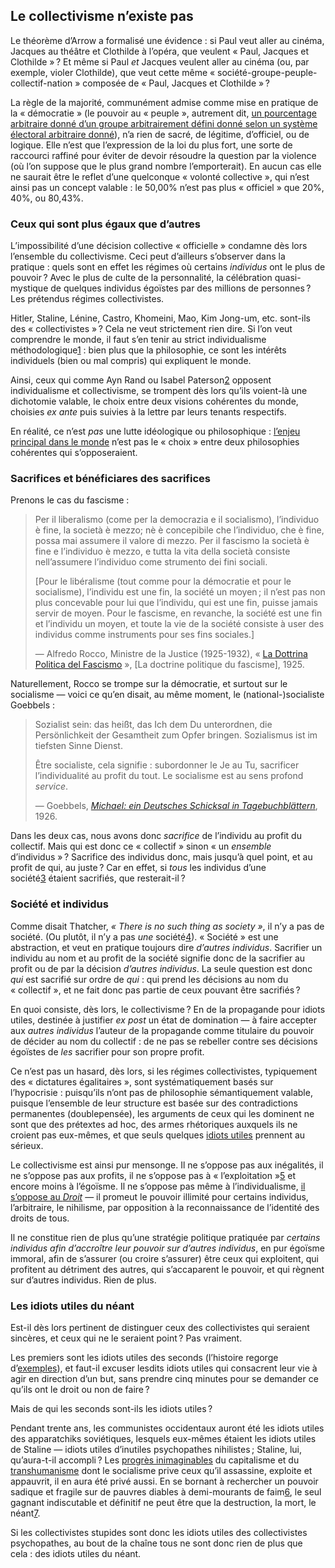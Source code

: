 Le collectivisme n’existe pas
-----------------------------

Le théorème d’Arrow a formalisé une évidence : si Paul veut aller au cinéma, Jacques au théâtre et Clothilde à l’opéra, que veulent « Paul, Jacques et Clothilde » ? Et même si Paul _et_ Jacques veulent aller au cinéma (ou, par exemple, violer Clothilde), que veut cette même « société-groupe-peuple-collectif-nation » composée de « Paul, Jacques et Clothilde » ?

La règle de la majorité, communément admise comme mise en pratique de la « démocratie » (le pouvoir au « peuple », autrement dit, [un pourcentage arbitraire donné d’un groupe arbitrairement défini donné selon un système électoral arbitraire donné](http://liberpedia.net/t/Hayek-democracy.pdf)), n’a rien de sacré, de légitime, d’officiel, ou de logique. Elle n’est que l’expression de la loi du plus fort, une sorte de raccourci raffiné pour éviter de devoir résoudre la question par la violence (où l’on suppose que le plus grand nombre l’emporterait). En aucun cas elle ne saurait être le reflet d’une quelconque « volonté collective », qui n’est ainsi pas un concept valable : le 50,00% n’est pas plus « officiel » que 20%, 40%, ou 80,43%.

### Ceux qui sont plus égaux que d’autres

L’impossibilité d’une décision collective « officielle » condamne dès lors l’ensemble du collectivisme. Ceci peut d’ailleurs s’observer dans la pratique : quels sont en effet les régimes où certains _individus_ ont le plus de pouvoir ? Avec le plus de culte de la personnalité, la célébration quasi-mystique de quelques individus égoïstes par des millions de personnes ? Les prétendus régimes collectivistes.

Hitler, Staline, Lénine, Castro, Khomeini, Mao, Kim Jong-um, etc. sont-ils des « collectivistes » ? Cela ne veut strictement rien dire. Si l’on veut comprendre le monde, il faut s’en tenir au strict individualisme méthodologique[1](#footnote-1) : bien plus que la philosophie, ce sont les intérêts individuels (bien ou mal compris) qui expliquent le monde.

Ainsi, ceux qui comme Ayn Rand ou Isabel Paterson[2](#footnote-2) opposent individualisme et collectivisme, se trompent dès lors qu’ils voient-là une dichotomie valable, le choix entre deux visions cohérentes du monde, choisies _ex ante_ puis suivies à la lettre par leurs tenants respectifs.

En réalité, ce n’est _pas_ une lutte idéologique ou philosophique : [l’enjeu principal dans le monde](http://fr.liberpedia.org/Manuel_d%27am%C3%A9ricanisme) n’est pas le « choix » entre deux philosophies cohérentes qui s’opposeraient.

### Sacrifices et bénéficiares des sacrifices

Prenons le cas du fascisme :

> Per il liberalismo (come per la democrazia e il socialismo), l’individuo è fine, la società è mezzo; nè è concepibile che l’individuo, che è fine, possa mai assumere il valore di mezzo. Per il fascismo la società è fine e l’individuo è mezzo, e tutta la vita della società consiste nell’assumere l’individuo come strumento dei fini sociali.
> 
> \[Pour le libéralisme (tout comme pour la démocratie et pour le socialisme), l’individu est une fin, la société un moyen ; il n’est pas non plus concevable pour lui que l’individu, qui est une fin, puisse jamais servir de moyen. Pour le fascisme, en revanche, la société est une fin et l’individu un moyen, et toute la vie de la société consiste à user des individus comme instruments pour ses fins sociales.\]
> 
> — Alfredo Rocco, Ministre de la Justice (1925-1932), « [La Dottrina Politica del Fascismo](https://www.scribd.com/document/29551056/Alfredo-Rocco-Dottrina-Fascismo-1925) », \[La doctrine politique du fascisme\], 1925.

Naturellement, Rocco se trompe sur la démocratie, et surtout sur le socialisme — voici ce qu’en disait, au même moment, le (national-)socialiste Goebbels :

> Sozialist sein: das heißt, das Ich dem Du unterordnen, die Persönlichkeit der Gesamtheit zum Opfer bringen. Sozialismus ist im tiefsten Sinne Dienst.
> 
> Être socialiste, cela signifie : subordonner le Je au Tu, sacrificer l’individualité au profit du tout. Le socialisme est au sens profond _service_.
> 
> — Goebbels, [_Michael: ein Deutsches Schicksal in Tagebuchblättern_](https://archive.org/details/Goebbels-Joseph-Michael-Ein-deutsches-Schicksal-in-Tagebuchblaettern), 1926.

Dans les deux cas, nous avons donc _sacrifice_ de l’individu au profit du collectif. Mais qui est donc ce « collectif » sinon « un _ensemble_ d’individus » ? Sacrifice des individus donc, mais jusqu’à quel point, et au profit de qui, au juste ? Car en effet, si _tous_ les individus d’une société[3](#footnote-3) étaient sacrifiés, que resterait-il ?

### Société et individus

Comme disait Thatcher, _« There is no such thing as society »_, il n’y a pas de société. (Ou plutôt, il n’y a pas _une_ société[4](#footnote-4)). « Société » est une abstraction, et veut en pratique toujours dire _d’autres individus_. Sacrifier un individu au nom et au profit de la société signifie donc de la sacrifier au profit ou de par la décision _d’autres individus_. La seule question est donc _qui_ est sacrifié sur ordre de _qui_ : qui prend les décisions au nom du « collectif », et ne fait donc pas partie de ceux pouvant être sacrifiés ?

En quoi consiste, dès lors, le collectivisme ? En de la propagande pour idiots utiles, destinée à justifier _ex post_ un état de domination — à faire accepter aux _autres individus_ l’auteur de la propagande comme titulaire du pouvoir de décider au nom du collectif : de ne pas se rebeller contre ses décisions égoïstes de _les_ sacrifier pour son propre profit.

Ce n’est pas un hasard, dès lors, si les régimes collectivistes, typiquement des « dictatures égalitaires », sont systématiquement basés sur l’hypocrisie : puisqu’ils n’ont pas de philosophie sémantiquement valable, puisque l’ensemble de leur structure est basée sur des contradictions permanentes (doublepensée), les arguments de ceux qui les dominent ne sont que des prétextes ad hoc, des armes rhétoriques auxquels ils ne croient pas eux-mêmes, et que seuls quelques [idiots utiles](http://fr.liberpedia.org/Idiots_utiles) prennent au sérieux.

Le collectivisme est ainsi pur mensonge. Il ne s’oppose pas aux inégalités, il ne s’oppose pas aux profits, il ne s’oppose pas à « l’exploitation »[5](#footnote-5) et encore moins à l’égoïsme. Il ne s’oppose pas même à l’individualisme, [il s’oppose au _Droit_](http://laissez-faire.ch/fr/articles/de-l-impossibilite-du-non-liberalisme/) — il promeut le pouvoir illimité pour certains individus, l’arbitraire, le nihilisme, par opposition à la reconnaissance de l’identité des droits de tous.

Il ne constitue rien de plus qu’une stratégie politique pratiquée par _certains individus afin d’accroître leur pouvoir sur d’autres individus_, en pur égoïsme immoral, afin de s’assurer (ou croire s’assurer) être ceux qui exploitent, qui profitent au détriment des autres, qui s’accaparent le pouvoir, et qui règnent sur d’autres individus. Rien de plus.

### Les idiots utiles du néant

Est-il dès lors pertinent de distinguer ceux des collectivistes qui seraient sincères, et ceux qui ne le seraient point ? Pas vraiment.

Les premiers sont les idiots utiles des seconds (l’histoire regorge d’[exemples](http://fr.liberpedia.org/Sym%C3%A9trie_du_Droit)), et faut-il excuser lesdits idiots utiles qui consacrent leur vie à agir en direction d’un but, sans prendre cinq minutes pour se demander ce qu’ils ont le droit ou non de faire ?

Mais de qui les seconds sont-ils les idiots utiles ?

Pendant trente ans, les communistes occidentaux auront été les idiots utiles des apparatchiks soviétiques, lesquels eux-mêmes étaient les idiots utiles de Staline — idiots utiles d’inutiles psychopathes nihilistes ; Staline, lui, qu’aura-t-il accompli ? Les [progrès inimaginables](http://laissez-faire.ch/en/articles/who-says-we-need-roads/) du capitalisme et du [transhumanisme](http://laissez-faire.ch/fr/articles/le-transhumanisme-la-prochaine-etape-de-la-civilisation/) dont le socialisme prive ceux qu’il assassine, exploite et appauvrit, il en aura été privé aussi. En se bornant à rechercher un pouvoir sadique et fragile sur de pauvres diables à demi-mourants de faim[6](#footnote-6), le seul gagnant indiscutable et définitif ne peut être que la destruction, la mort, le néant[7](#footnote-7).

Si les collectivistes stupides sont donc les idiots utiles des collectivistes psychopathes, au bout de la chaîne tous ne sont donc rien de plus que cela : des idiots utiles du néant.